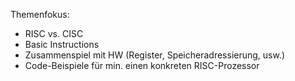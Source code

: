 Themenfokus:

- RISC vs. CISC
- Basic Instructions
- Zusammenspiel mit HW (Register, Speicheradressierung, usw.)
- Code-Beispiele für min. einen konkreten RISC-Prozessor